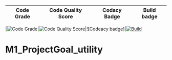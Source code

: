 Code Grade | Code Quality Score |Codacy Badge | Build badge|
|---------|------------|---------| ------ |

|![Code Grade](https://api.codiga.io/project/31553/status/svg)|![Code Quality Score](https://api.codiga.io/project/31553/score/svg)|![Codeacy badge]|[![Build](https://github.com/rashmi2800/M1_Motorsearch_utility/actions/workflows/Build.yml/badge.svg)](https://github.com/rashmi2800/M1_Motorsearch_utility/actions/workflows/Build.yml)


# M1_ProjectGoal_utility

